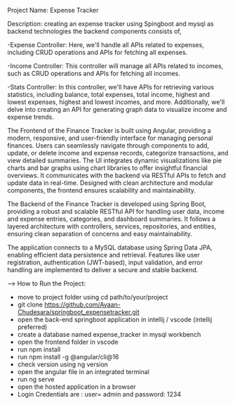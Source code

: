 Project Name: Expense Tracker

Description: creating an expense tracker using Spingboot and mysql as backend technologies
the backend components consists of,

-Expense Controller: Here, we'll handle all APIs related to expenses, including CRUD operations and APIs for fetching all expenses.

-Income Controller: This controller will manage all APIs related to incomes, such as CRUD operations and APIs for fetching all incomes.

-Stats Controller: In this controller, we'll have APIs for retrieving various statistics, including balance, total expenses, total income, highest and lowest 
 expenses, 
 highest and lowest incomes, and more. Additionally, we'll delve into creating an API for generating graph data to visualize income and expense trends.

 The Frontend of the Finance Tracker is built using Angular, providing a modern, responsive, and user-friendly interface for managing personal finances. Users can 
 seamlessly navigate through components to add, update, or delete income and expense records, categorize transactions, and view detailed summaries. The UI integrates 
 dynamic visualizations like pie charts and bar graphs using chart libraries to offer insightful financial overviews. It communicates with the backend via RESTful 
 APIs to fetch and update data in real-time. Designed with clean architecture and modular components, the frontend ensures scalability and maintainability. 

 The Backend of the Finance Tracker is developed using Spring Boot, providing a robust and scalable RESTful API for handling user data, income and expense entries, 
 categories, and dashboard summaries. It follows a layered architecture with controllers, services, repositories, and entities, ensuring clean separation of concerns 
 and easy maintainability.
 
 The application connects to a MySQL database using Spring Data JPA, enabling efficient data persistence and retrieval. Features like user registration, 
 authentication (JWT-based), input validation, and error handling are implemented to deliver a secure and stable backend.



--> How to Run the Project:
 - move to project folder using  cd path/to/your/project
 - git clone https://github.com/Ayaan-Chudesara/springboot_expensetracker.git
 - open the back-end springboot application in intellij / vscode (intellij preferred)
 - create a database named expense_tracker in mysql workbench
 - open the frontend folder in vscode
 - run npm install
 - run npm install -g @angular/cli@16
 - check version using ng version
 - open the angular file in an integrated terminal
 - run ng serve
 - open the hosted application in a browser
 - Login Credentials are : user= admin  and password: 1234
